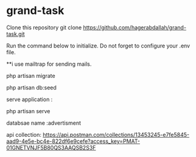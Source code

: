 # grand-task

Clone this repository 
 git clone https://github.com/hagerabdallah/grand-task.git
 
 Run the command below to initialize. Do not forget to configure your .env file.
 
 **i use mailtrap for sending mails.
 
 php artisan migrate
 
 php artisan db:seed
 
 serve application :
 
 php artisan serve
 
 databsae name :advertisment
 
 api collection:
https://api.postman.com/collections/13453245-e7fe5845-aad9-4e5e-bc4e-822df6e9cefe?access_key=PMAT-01GNETVNJF5B80QS3AAQSB2S3F 


